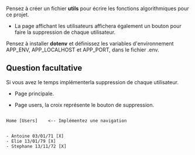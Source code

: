 Pensez à créer un fichier **utils** pour écrire les fonctions algorithmiques pour ce projet.

- La page affichant les utilisateurs affichera également un bouton pour faire la suppression de chaque utilisateur.

Pensez à installer **dotenv** et définissez les variables d'environnement APP_ENV, APP_LOCALHOST et APP_PORT, dans le fichier .env.







## Question facultative

Si vous avez le temps implémenterla suppression de chaque utilisateur.

- Page principale.

- Page users, la croix représente le bouton de suppression.

```text

Home [Users]    <-- Implémentez une navigation


- Antoine 03/01/71 [X]
- Elie 13/01/79 [X]
- Stephane 13/11/72 [X]

```